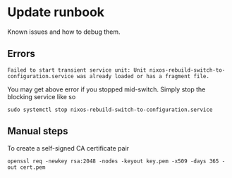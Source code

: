 # Update runbook

Known issues and how to debug them.

## Errors

```
Failed to start transient service unit: Unit nixos-rebuild-switch-to-configuration.service was already loaded or has a fragment file.
```

You may get above error if you stopped mid-switch.
Simply stop the blocking service like so

```
sudo systemctl stop nixos-rebuild-switch-to-configuration.service
```

## Manual steps

To create a self-signed CA certificate pair

```
openssl req -newkey rsa:2048 -nodes -keyout key.pem -x509 -days 365 -out cert.pem
```


